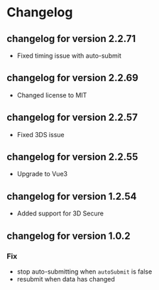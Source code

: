 # Changelog

## changelog for version 2.2.71

- Fixed timing issue with auto-submit

## changelog for version 2.2.69

- Changed license to MIT

## changelog for version 2.2.57

- Fixed 3DS issue

## changelog for version 2.2.55

- Upgrade to Vue3

## changelog for version 1.2.54

- Added support for 3D Secure

## changelog for version 1.0.2

### Fix

- stop auto-submitting when `autoSubmit` is false
- resubmit when data has changed
